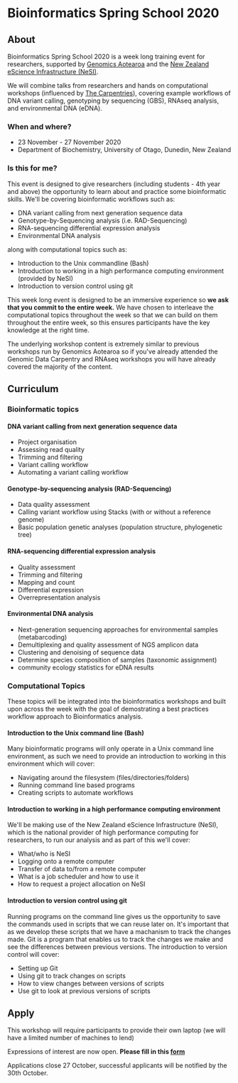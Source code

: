 # Bioinformatics Spring School 2020


## About

Bioinformatics Spring School 2020 is a week long training event for researchers, supported by [Genomics Aotearoa](https://www.genomics-aotearoa.org.nz) and the [New Zealand eScience Infrastructure (NeSI)](https://www.nesi.org.nz). 

We will combine talks from researchers and hands on computational workshops (influenced by [The Carpentries](https://www.carpentries.org)), covering example workflows of DNA variant calling, genotyping by sequencing (GBS), RNAseq analysis, and environmental DNA (eDNA).



### When and where?

- 23 November - 27 November 2020
- Department of Biochemistry, University of Otago, Dunedin, New Zealand


### Is this for me?

This event is designed to give researchers (including students - 4th year and above) the opportunity to learn about and practice some bioinformatic skills. We'll be covering bioinformatic workflows such as:

- DNA variant calling from next generation sequence data
- Genotype-by-Sequencing analysis (i.e. RAD-Sequencing)
- RNA-sequencing differential expression analysis
- Environmental DNA analysis

along with computational topics such as:

- Introduction to the Unix commandline (Bash)
- Introduction to working in a high performance computing environment (provided by NeSI)
- Introduction to version control using git

This week long event is designed to be an immersive experience so **we ask that you commit to the entire week.** We have chosen to interleave the computational topics throughout the week so that we can build on them throughout the entire week, so this ensures participants have the key knowledge at the right time.

The underlying workshop content is extremely similar to previous workshops run by Genomics Aotearoa so if you've already attended the Genomic Data Carpentry and RNAseq workshops you will have already covered the majority of the content.

## Curriculum


### Bioinformatic topics


#### DNA variant calling from next generation sequence data

- Project organisation
- Assessing read quality
- Trimming and filtering
- Variant calling workflow
- Automating a variant calling workflow


#### Genotype-by-sequencing analysis (RAD-Sequencing)
 
- Data quality assessment
- Calling variant workflow using Stacks (with or without a reference genome)
- Basic population genetic analyses (population structure, phylogenetic tree) 

#### RNA-sequencing differential expression analysis

- Quality assessment
- Trimming and filtering
- Mapping and count
- Differential expression
- Overrepresentation analysis

#### Environmental DNA analysis
 
- Next-generation sequencing approaches for environmental samples (metabarcoding)
- Demultiplexing and quality assessment of NGS amplicon data
- Clustering and denoising of sequence data
- Determine species composition of samples (taxonomic assignment)
- community ecology statistics for eDNA results

### Computational Topics

These topics will be integrated into the bioinformatics workshops and built upon across the week with the goal of demostrating a best practices workflow approach to Bioinformatics analysis.

#### Introduction to the Unix command line (Bash)

Many bioinformatic programs will only operate in a Unix command line environment, as such we need to provide an introduction to working in this environment which will cover:

- Navigating around the filesystem (files/directories/folders)
- Running command line based programs
- Creating scripts to automate workflows


#### Introduction to working in a high performance computing environment

We'll be making use of the New Zealand eScience Infrastructure (NeSI), which is the national provider of high performance computing for researchers, to run our analysis and as part of this we'll cover:

- What/who is NeSI
- Logging onto a remote computer
- Transfer of data to/from a remote computer
- What is a job scheduler and how to use it
- How to request a project allocation on NeSI


#### Introduction to version control using git

Running programs on the command line gives us the opportunity to save the commands used in scripts that we can reuse later on. It's important that as we develop these scripts that we have a machanism to track the changes made. Git is a program that enables us to track the changes we make and see the differences between previous versions. The introduction to version control will cover:

- Setting up Git
- Using git to track changes on scripts
- How to view changes between versions of scripts
- Use git to look at previous versions of scripts


## Apply

This workshop will require participants to provide their own laptop (we will have a limited number of machines to lend)

Expressions of interest are now open. **Please fill in this [form](https://docs.google.com/forms/d/e/1FAIpQLSc-VrWHva2qls4HTR3y1Qm6M1tWXC2vgpx7feo9x87CzHvgHA/viewform?usp=sf_link)**

Applications close 27 October, successful applicants will be notified by the 30th October.